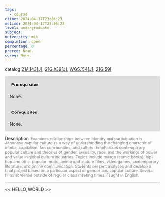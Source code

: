 ```yaml
---
tags:
  - course
ctime: 2024-04-17T23:06:23
mstime: 2024-04-17T23:06:23
level: undergraduate
subject: 
university: mit
completion: open
percentage: 0
prereq: None.
coreq: None.
---
```


catalog [21A.143[J]](http://student.mit.edu/catalog/m21Aa.html#21A.143), [21G.039[J]](http://student.mit.edu/catalog/m21Ga.html#21G.039), [WGS.154[J]](http://student.mit.edu/catalog/mWGSa.html#WGS.154), [21G.591](http://student.mit.edu/catalog/m21Gf.html#21G.591)

<span style="display: block; padding: 15px; background-color: rgb(100, 100, 100, 0.2);"><font id="m_prereq2095_0" style="display: block; font-family: Arial, sans-serif; font-weight: bold; padding: 5px">Prerequisites</font><br><span id="prereq2095_0">None.</span></span>
<span style="display: block; padding: 15px; background-color: rgb(100, 100, 100, 0.2);"><font id="m_coreq2095_0" style="display: block; font-family: Arial, sans-serif; font-weight: bold; padding: 5px">Corequisites</font><br><span id="coreq2095_0">None.</span></span>

<font style="">Description:</font>
<font style="color: grey; font-size: 0.8rem;">Examines relationships between identity and participation in Japanese popular culture as a way of understanding the changing character of media, capitalism, fan communities, and culture. Emphasizes contemporary popular culture and theories of gender, sexuality, race, and the workings of power and value in global culture industries. Topics include manga (comic books), hip-hop and other popular music, anime and feature films, video games, contemporary literature, and online communication. Students present analyses and develop a final project based on a particular aspect of gender and popular culture. Several films screened outside of regular class meeting times. Taught in English.</font>



---

<< HELLO, WORLD >>
